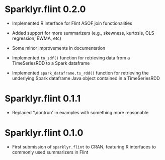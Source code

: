 # Sparklyr.flint 0.2.0
- Implemented R interface for Flint ASOF join functionalities

- Added support for more summarizers (e.g., skewness, kurtosis, OLS regression,
  EWMA, etc)

- Some minor improvements in documentation

- Implemented `to_sdf()` function for retrieving data from a TimeSeriesRDD to a
  Spark dataframe

- Implemented `spark_dataframe.ts_rdd()` function for retrieving the underlying
  Spark dataframe Java object contained in a TimeSeriesRDD

# Sparklyr.flint 0.1.1
- Replaced '\dontrun' in examples with something more reasonable

# Sparklyr.flint 0.1.0

- First submission of `sparklyr.flint` to CRAN, featuring R interfaces to commonly
  used summarizers in Flint
